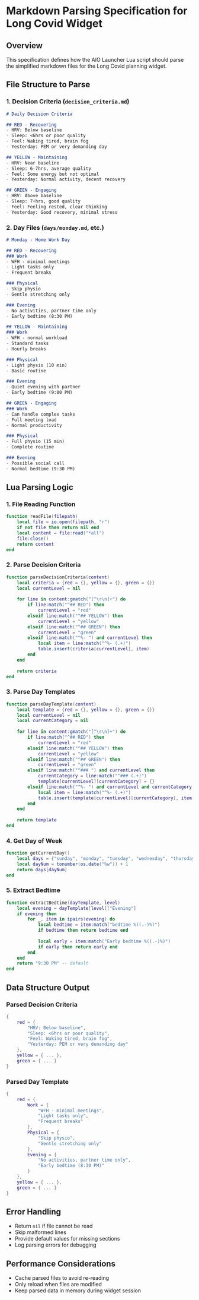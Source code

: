 # Markdown Parsing Specification for Long Covid Widget

## Overview
This specification defines how the AIO Launcher Lua script should parse the simplified markdown files for the Long Covid planning widget.

## File Structure to Parse

### 1. Decision Criteria (`decision_criteria.md`)
```markdown
# Daily Decision Criteria

## RED - Recovering
- HRV: Below baseline
- Sleep: <6hrs or poor quality
- Feel: Waking tired, brain fog
- Yesterday: PEM or very demanding day

## YELLOW - Maintaining  
- HRV: Near baseline
- Sleep: 6-7hrs, average quality
- Feel: Some energy but not optimal
- Yesterday: Normal activity, decent recovery

## GREEN - Engaging
- HRV: Above baseline
- Sleep: 7+hrs, good quality
- Feel: Feeling rested, clear thinking
- Yesterday: Good recovery, minimal stress
```

### 2. Day Files (`days/monday.md`, etc.)
```markdown
# Monday - Home Work Day

## RED - Recovering
### Work
- WFH - minimal meetings
- Light tasks only
- Frequent breaks

### Physical
- Skip physio
- Gentle stretching only

### Evening
- No activities, partner time only
- Early bedtime (8:30 PM)

## YELLOW - Maintaining
### Work
- WFH - normal workload
- Standard tasks
- Hourly breaks

### Physical
- Light physio (10 min)
- Basic routine

### Evening
- Quiet evening with partner
- Early bedtime (9:00 PM)

## GREEN - Engaging
### Work
- Can handle complex tasks
- Full meeting load
- Normal productivity

### Physical
- Full physio (15 min)
- Complete routine

### Evening
- Possible social call
- Normal bedtime (9:30 PM)
```

## Lua Parsing Logic

### 1. File Reading Function
```lua
function readFile(filepath)
    local file = io.open(filepath, "r")
    if not file then return nil end
    local content = file:read("*all")
    file:close()
    return content
end
```

### 2. Parse Decision Criteria
```lua
function parseDecisionCriteria(content)
    local criteria = {red = {}, yellow = {}, green = {}}
    local currentLevel = nil
    
    for line in content:gmatch("[^\r\n]+") do
        if line:match("^## RED") then
            currentLevel = "red"
        elseif line:match("^## YELLOW") then
            currentLevel = "yellow"
        elseif line:match("^## GREEN") then
            currentLevel = "green"
        elseif line:match("^%- ") and currentLevel then
            local item = line:match("^%- (.+)")
            table.insert(criteria[currentLevel], item)
        end
    end
    
    return criteria
end
```

### 3. Parse Day Templates
```lua
function parseDayTemplate(content)
    local template = {red = {}, yellow = {}, green = {}}
    local currentLevel = nil
    local currentCategory = nil
    
    for line in content:gmatch("[^\r\n]+") do
        if line:match("^## RED") then
            currentLevel = "red"
        elseif line:match("^## YELLOW") then
            currentLevel = "yellow"
        elseif line:match("^## GREEN") then
            currentLevel = "green"
        elseif line:match("^### ") and currentLevel then
            currentCategory = line:match("^### (.+)")
            template[currentLevel][currentCategory] = {}
        elseif line:match("^%- ") and currentLevel and currentCategory then
            local item = line:match("^%- (.+)")
            table.insert(template[currentLevel][currentCategory], item)
        end
    end
    
    return template
end
```

### 4. Get Day of Week
```lua
function getCurrentDay()
    local days = {"sunday", "monday", "tuesday", "wednesday", "thursday", "friday", "saturday"}
    local dayNum = tonumber(os.date("%w")) + 1
    return days[dayNum]
end
```

### 5. Extract Bedtime
```lua
function extractBedtime(dayTemplate, level)
    local evening = dayTemplate[level]["Evening"]
    if evening then
        for _, item in ipairs(evening) do
            local bedtime = item:match("bedtime %((.-)%)")
            if bedtime then return bedtime end
            
            local early = item:match("Early bedtime %((.-)%)")
            if early then return early end
        end
    end
    return "9:30 PM" -- default
end
```

## Data Structure Output

### Parsed Decision Criteria
```lua
{
    red = {
        "HRV: Below baseline",
        "Sleep: <6hrs or poor quality",
        "Feel: Waking tired, brain fog",
        "Yesterday: PEM or very demanding day"
    },
    yellow = { ... },
    green = { ... }
}
```

### Parsed Day Template
```lua
{
    red = {
        Work = {
            "WFH - minimal meetings",
            "Light tasks only",
            "Frequent breaks"
        },
        Physical = {
            "Skip physio",
            "Gentle stretching only"
        },
        Evening = {
            "No activities, partner time only",
            "Early bedtime (8:30 PM)"
        }
    },
    yellow = { ... },
    green = { ... }
}
```

## Error Handling
- Return `nil` if file cannot be read
- Skip malformed lines
- Provide default values for missing sections
- Log parsing errors for debugging

## Performance Considerations
- Cache parsed files to avoid re-reading
- Only reload when files are modified
- Keep parsed data in memory during widget session